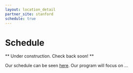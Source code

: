 ```yaml
---
layout: location_detail
partner_site: stanford
schedule: true
---
```


# Schedule

** Under construction. Check back soon! **

Our schedule can be seen [here](https://www.google.com). Our program will focus on ...
